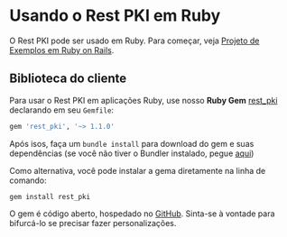 ﻿# Usando o Rest PKI em Ruby

O Rest PKI pode ser usado em Ruby. Para começar, veja [Projeto de Exemplos em Ruby on Rails](rails.md).

## Biblioteca do cliente
 
Para usar o Rest PKI em aplicações Ruby, use nosso **Ruby Gem** [rest_pki](https://rubygems.org/gems/rest_pki) declarando em seu `Gemfile`:

```gemspec
gem 'rest_pki', '~> 1.1.0'
```

Após isos, faça um `bundle install` para download do gem e suas dependências (se você não tiver o Bundler instalado, pegue [aqui](http://bundler.io/))

Como alternativa, você pode instalar a gema diretamente na linha de comando:

```
gem install rest_pki
```

O gem é código aberto, hospedado no [GitHub](https://github.com/LacunaSoftware/RestPkiRubyClient). Sinta-se à vontade para bifurcá-lo se precisar fazer personalizações.

